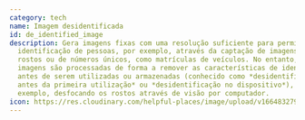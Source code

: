 ```yaml
---
category: tech
name: Imagem desidentificada
id: de_identified_image
description: Gera imagens fixas com uma resolução suficiente para permitir a
  identificação de pessoas, por exemplo, através da captação de imagens de
  rostos ou de números únicos, como matrículas de veículos. No entanto, as
  imagens são processadas de forma a remover as características de identificação
  antes de serem utilizadas ou armazenadas (conhecido como *desidentificação
  antes da primeira utilização* ou *desidentificação no dispositivo*), por
  exemplo, desfocando os rostos através de visão por computador.
icon: https://res.cloudinary.com/helpful-places/image/upload/v1664832798/dtpr-icons/tech/blue/image_ashhv9.svg
---
```

